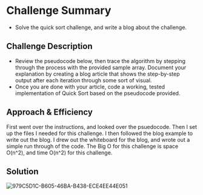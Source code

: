 # Challenge Summary
<!-- Short summary or background information -->
* Solve the quick sort challenge, and write a blog about the challenge. 
## Challenge Description
<!-- Description of the challenge -->
* Review the pseudocode below, then trace the algorithm by stepping through the process with the provided sample array. Document your explanation by creating a blog article that shows the step-by-step output after each iteration through some sort of visual.
* Once you are done with your article, code a working, tested implementation of Quick Sort based on the pseudocode provided.

## Approach & Efficiency
<!-- What approach did you take? Why? What is the Big O space/time for this approach? -->
First went over the instructions, and looked over the psuedocode. Then I set up the files I needed for this challenge. I then followed the blog example to write out the blog. I drew out the whiteboard for the blog, and wrote out a simple run through of the code. The Big O for this challenge is space O(n^2), and time O(n^2) for this challenge.

## Solution
<!-- Embedded whiteboard image -->
![979C5D1C-B605-46BA-B438-ECE4EE44E051](https://user-images.githubusercontent.com/65562053/116494450-b2c6ed80-a855-11eb-83d9-d5b7719f38d7.jpeg)

